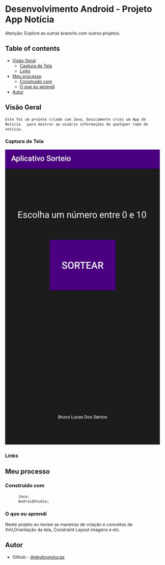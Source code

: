 # Desenvolvimento Android  - Projeto App Notícia

Atenção: Explore as outras branchs com outros projetos.

## Table of contents

- [Visão Geral](#visão-geral)
  - [Captura de Tela](#captura-de-tela)
  - [Links](#links)
- [Meu processo](#meu-processo)
  - [Construído com](#construído-com)
  - [O que eu aprendi](#o-que-eu-aprendi)
- [Autor](#autor)



## Visão Geral
    Este foi um projeto criado com Java, basicamente criei um App de Notícia   para mostrar ao usuário informações de qualquer ramo de notícia.

### Captura de Tela

![](/screenshot/foto.jpeg)

### Links


## Meu processo

### Construído com
          Java;
          AndroidStudio;


### O que eu aprendi

  Neste projeto eu revisei as maneiras de criação e conceitos de Xml,Orientação da tela, Constraint Layout imagens e etc.



## Autor

- Github - [@devbrunolucas](https://github.com/devbrunolucas)
